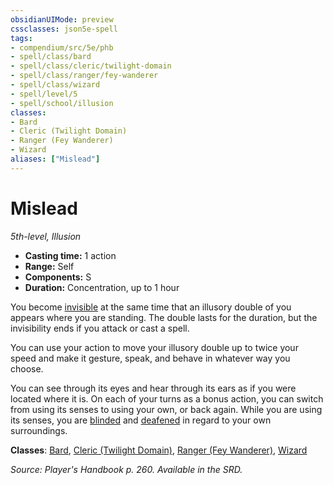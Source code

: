 ```yaml
---
obsidianUIMode: preview
cssclasses: json5e-spell
tags:
- compendium/src/5e/phb
- spell/class/bard
- spell/class/cleric/twilight-domain
- spell/class/ranger/fey-wanderer
- spell/class/wizard
- spell/level/5
- spell/school/illusion
classes:
- Bard
- Cleric (Twilight Domain)
- Ranger (Fey Wanderer)
- Wizard
aliases: ["Mislead"]
---
```

# Mislead
*5th-level, Illusion*  

- **Casting time:** 1 action
- **Range:** Self
- **Components:** S
- **Duration:** Concentration, up to 1 hour

You become [invisible](4-Resources/Compendium/rules/conditions.md#invisible) at the same time that an illusory double of you appears where you are standing. The double lasts for the duration, but the invisibility ends if you attack or cast a spell.

You can use your action to move your illusory double up to twice your speed and make it gesture, speak, and behave in whatever way you choose.

You can see through its eyes and hear through its ears as if you were located where it is. On each of your turns as a bonus action, you can switch from using its senses to using your own, or back again. While you are using its senses, you are [blinded](4-Resources/Compendium/rules/conditions.md#blinded) and [deafened](4-Resources/Compendium/rules/conditions.md#deafened) in regard to your own surroundings.

**Classes**: [Bard](4-Resources/Compendium/classes/bard.md), [Cleric (Twilight Domain)](4-Resources/Compendium/classes/cleric-twilight-domain-tce.md), [Ranger (Fey Wanderer)](4-Resources/Compendium/classes/ranger-fey-wanderer-tce.md), [Wizard](4-Resources/Compendium/classes/wizard.md)

*Source: Player's Handbook p. 260. Available in the SRD.*